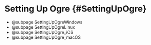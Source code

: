 # Setting Up Ogre {#SettingUpOgre}

- @subpage SettingUpOgreWindows
- @subpage SettingUpOgreLinux
- @subpage SettingUpOgre_iOS
- @subpage SettingUpOgre_macOS
